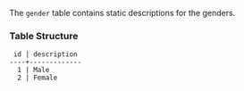 The `gender` table contains static descriptions for the genders.

### Table Structure
```
 id | description 
----+-------------
  1 | Male
  2 | Female
```

